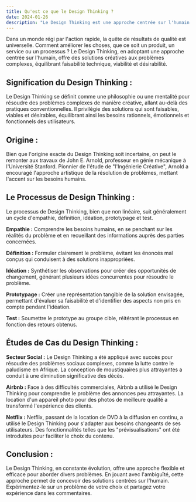 ```yaml
---
title: Qu'est ce que le Design Thinking ?
date: 2024-01-26
description: "Le Design Thinking est une approche centrée sur l'humain pour résoudre des problèmes complexes. Découvrez comment il peut être appliqué à divers domaines."
---
```


Dans un monde régi par l'action rapide, la quête de résultats de qualité est universelle. Comment améliorer les choses, que ce soit un produit, un service ou un processus ? Le Design Thinking, en adoptant une approche centrée sur l'humain, offre des solutions créatives aux problèmes complexes, équilibrant faisabilité technique, viabilité et désirabilité.

## Signification du Design Thinking :

Le Design Thinking se définit comme une philosophie ou une mentalité pour résoudre des problèmes complexes de manière créative, allant au-delà des pratiques conventionnelles. Il privilégie des solutions qui sont faisables, viables et désirables, équilibrant ainsi les besoins rationnels, émotionnels et fonctionnels des utilisateurs.

## Origine :

Bien que l'origine exacte du Design Thinking soit incertaine, on peut le remonter aux travaux de John E. Arnold, professeur en génie mécanique à l'Université Stanford. Pionnier de l'étude de "l'Ingénierie Créative", Arnold a encouragé l'approche artistique de la résolution de problèmes, mettant l'accent sur les besoins humains.

## Le Processus de Design Thinking :

Le processus de Design Thinking, bien que non linéaire, suit généralement un cycle d'empathie, définition, idéation, prototypage et test.

**Empathie :** Comprendre les besoins humains, en se penchant sur les réalités du problème et en recueillant des informations auprès des parties concernées.

**Définition :** Formuler clairement le problème, évitant les énoncés mal conçus qui conduisent à des solutions inappropriées.

**Idéation :** Synthétiser les observations pour créer des opportunités de changement, générant plusieurs idées concurrentes pour résoudre le problème.

**Prototypage :** Créer une représentation tangible de la solution envisagée, permettant d'évaluer sa faisabilité et d'identifier des aspects non pris en compte pendant l'idéation.

**Test :** Soumettre le prototype au groupe cible, réitérant le processus en fonction des retours obtenus.

## Études de Cas du Design Thinking :

**Secteur Social :**
Le Design Thinking a été appliqué avec succès pour résoudre des problèmes sociaux complexes, comme la lutte contre le paludisme en Afrique. La conception de moustiquaires plus attrayantes a conduit à une diminution significative des décès.

**Airbnb :**
Face à des difficultés commerciales, Airbnb a utilisé le Design Thinking pour comprendre le problème des annonces peu attrayantes. La location d'un appareil photo pour des photos de meilleure qualité a transformé l'expérience des clients.

**Netflix :**
Netflix, passant de la location de DVD à la diffusion en continu, a utilisé le Design Thinking pour s'adapter aux besoins changeants de ses utilisateurs. Des fonctionnalités telles que les "prévisualisations" ont été introduites pour faciliter le choix du contenu.

## Conclusion :

Le Design Thinking, en constante évolution, offre une approche flexible et efficace pour aborder divers problèmes. En jouant avec l'ambiguïté, cette approche permet de concevoir des solutions centrées sur l'humain. Expérimentez-le sur un problème de votre choix et partagez votre expérience dans les commentaires.
